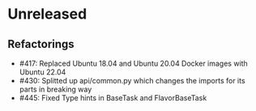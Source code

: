 # Unreleased

## Refactorings

 - #417: Replaced Ubuntu 18.04 and Ubuntu 20.04 Docker images with Ubuntu 22.04
 - #430: Splitted up api/common.py which changes the imports for its parts in breaking way
 - #445: Fixed Type hints in BaseTask and FlavorBaseTask